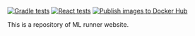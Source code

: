 [![Gradle tests](https://github.com/JanSvoboda6/ml_runner/actions/workflows/gradle.yml/badge.svg)](https://github.com/JanSvoboda6/ml_runner/actions/workflows/gradle.yml)
[![React tests](https://github.com/JanSvoboda6/ml_runner/actions/workflows/react.yml/badge.svg)](https://github.com/JanSvoboda6/ml_runner/actions/workflows/react.yml)
[![Publish images to Docker Hub](https://github.com/JanSvoboda6/ml_runner/actions/workflows/docker.yml/badge.svg)](https://github.com/JanSvoboda6/ml_runner/actions/workflows/docker.yml)

This is a repository of ML runner website.

